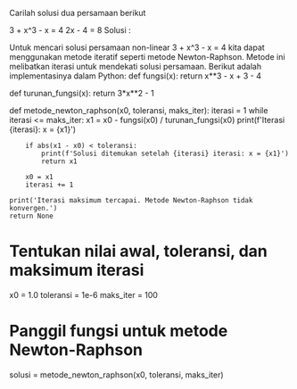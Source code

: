 Carilah solusi dua persamaan berikut

3 + x^3 - x = 4
2x - 4 = 8
Solusi :

Untuk mencari solusi persamaan non-linear 3 + x^3 - x = 4 kita dapat menggunakan metode iteratif seperti metode Newton-Raphson. Metode ini melibatkan iterasi untuk mendekati solusi persamaan. Berikut adalah implementasinya dalam Python:
def fungsi(x):
    return x**3 - x + 3 - 4

def turunan_fungsi(x):
    return 3*x**2 - 1

def metode_newton_raphson(x0, toleransi, maks_iter):
    iterasi = 1
    while iterasi <= maks_iter:
        x1 = x0 - fungsi(x0) / turunan_fungsi(x0)
        print(f'Iterasi {iterasi}: x = {x1}')

        if abs(x1 - x0) < toleransi:
            print(f'Solusi ditemukan setelah {iterasi} iterasi: x = {x1}')
            return x1

        x0 = x1
        iterasi += 1

    print('Iterasi maksimum tercapai. Metode Newton-Raphson tidak konvergen.')
    return None

# Tentukan nilai awal, toleransi, dan maksimum iterasi
x0 = 1.0
toleransi = 1e-6
maks_iter = 100

# Panggil fungsi untuk metode Newton-Raphson
solusi = metode_newton_raphson(x0, toleransi, maks_iter)

